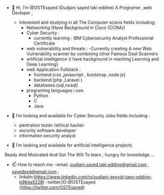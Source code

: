 - 👋 Hi, I’m @OSTEsayed (Oudjani sayed taki eddine) A Programer ,web Devloper ,
  
  - Interested and studying in all The Computer sciens fields including:
    - Networking (Have Background in Cisco {CCNA})
    - Cyber Security :
      - currently learning : IBM Cybersecurity Analyst Professional Certificate
    - web vulnerability and threats :
      -Currently creating A new Web Vulnerability scanner by combining other Famous Dast Scanners  
    - artificial intelligence {i have background in maching Learning and Deep Learning}
    - web Application Fullstack :
      - frontend:{css ,javascript , bootstrap ,node js}
      - backend:{php ,Laravel }
      - databases:{sql,nosql}
    - programing languages i use:
      - Python
      - C
      - Java

- 👀 I’m looking and available for Cyber Security Jobs fields including :
  - pentration tester /ethical hacker 
  - security software developer
  - information security analyst 

- 👀 I’m looking and available for artificial intelligence projects

Ready And Motivated And Got The Will To learn , hungry for knowledge ...

- 📫 How to reach me:
  -email: oudjani.sayed.taki.eddine@gmail.com , sayedesg@gmail.com ;
  - linkdin:(https://www.linkedin.com/in/oudjani-seyyid-taqy-eddine-b964a5228)
  -twitter(X):@OSTEsayed (https://twitter.com/OSTEsayed)
<!---
OSTEsayed/OSTEsayed is a ✨ special ✨ repository because its `README.md` (this file) appears on your GitHub profile.
You can click the Preview link to take a look at your changes.
--->
